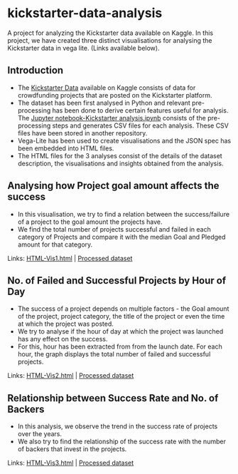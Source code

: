 # kickstarter-data-analysis
A project for analyzing the Kickstarter data available on Kaggle.
In this project, we have created three distinct visualisations for analysing the Kickstarter data in vega lite. (Links available below).

## Introduction
* The [Kickstarter Data](https://www.kaggle.com/kemical/kickstarter-projects#ks-projects-201801.csv) available on Kaggle consists of data for crowdfunding projects that are posted on the Kickstarter platform. 
* The dataset has been first analysed in Python and relevant pre-processing has been done to derive certain features useful for analysis. The [Jupyter notebook-Kickstarter analysis.ipynb](https://github.com/shwetajoshi601/kickstarter-data-analysis/blob/master/Kickstarter%20analysis.ipynb) consists of the pre-processing steps and generates CSV files for each analysis. These CSV files have been stored in another repository.
* Vega-Lite has been used to create visualisations and the JSON spec has been embedded into HTML files.
* The HTML files for the 3 analyses consist of the details of the dataset description, the visualisations and insights obtained from the analysis.

## Analysing how Project goal amount affects the success

* In this visualisation, we try to find a relation between the success/failure of a project to the goal amount the projects have.
* We find the total number of projects successful and failed in each category of Projects and compare it with the median Goal and Pledged amount for that category.

Links: [HTML-Vis1.html](https://github.com/shwetajoshi601/kickstarter-data-analysis/blob/master/Vis1.html) | [Processed dataset](https://github.com/shwetajoshi601/infovis-data/blob/master/vis1-data-new.csv)

## No. of Failed and Successful Projects by Hour of Day

* The success of a project depends on multiple factors - the Goal amount of the project, project category, the title of the project or even the time at which the project was posted.
* We try to analyse if the hour of day at which the project was launched has any effect on the success.
* For this, hour has been extracted from from the launch date. For each hour, the graph displays the total number of failed and successful projects.

Links: [HTML-Vis2.html](https://github.com/shwetajoshi601/kickstarter-data-analysis/blob/master/Vis2.html) | [Processed dataset](https://github.com/shwetajoshi601/infovis-data/blob/master/vis2-data-new.csv)

## Relationship between Success Rate and No. of Backers

* In this analysis, we observe the trend in the success rate of projects over the years.
* We also try to find the relationship of the success rate with the number of backers that invest in the projects.

Links: [HTML-Vis3.html](https://github.com/shwetajoshi601/kickstarter-data-analysis/blob/master/Vis3.html) | [Processed dataset](https://github.com/shwetajoshi601/infovis-data/blob/master/vis3-data-new.csv)
